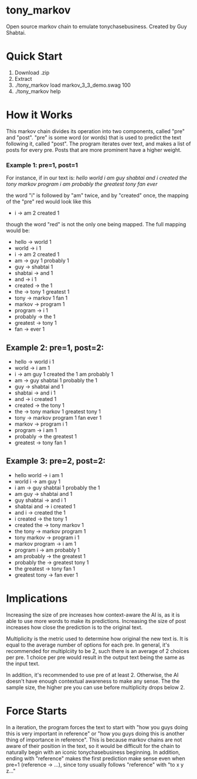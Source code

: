 # tony_markov
Open source markov chain to emulate tonychasebusiness. Created by Guy Shabtai.

# Quick Start
1. Download .zip
2. Extract
3. ./tony_markov load markov_3_3_demo.swag 100
4. ./tony_markov help

# How it Works
This markov chain divides its operation into two components, called "pre" and "post". "pre" is some word (or words) that is used to predict the text following it, called "post". The program iterates over text, and makes a list of posts for every pre. Posts that are more prominent have a higher weight.

### Example 1: pre=1, post=1
For instance, if in our text is: *hello world i am guy shabtai and i created the tony markov program i am probably the greatest tony fan ever*

the word "i" is followed by "am" twice, and by "created" once, the mapping of the "pre" red would look like this

- i -> am 2 created 1

though the word "red" is not the only one being mapped. The full mapping would be:

- hello -> world 1
- world -> i 1
- i -> am 2 created 1
- am -> guy 1 probably 1
- guy -> shabtai 1
- shabtai -> and 1
- and -> i 1
- created -> the 1
- the -> tony 1 greatest 1
- tony -> markov 1 fan 1
- markov -> program 1
- program -> i 1
- probably -> the 1
- greatest -> tony 1
- fan -> ever 1

## Example 2: pre=1, post=2:

- hello -> world i 1
- world -> i am 1
- i -> am guy 1 created the 1 am probably 1
- am -> guy shabtai 1 probably the 1
- guy -> shabtai and 1
- shabtai -> and i 1
- and -> i created 1
- created -> the tony 1
- the -> tony markov 1 greatest tony 1
- tony -> markov program 1 fan ever 1
- markov -> program i 1
- program -> i am 1
- probably -> the greatest 1
- greatest -> tony fan 1

## Example 3: pre=2, post=2:

- hello world -> i am 1
- world i -> am guy 1
- i am -> guy shabtai 1 probably the 1
- am guy -> shabtai and 1
- guy shabtai -> and i 1
- shabtai and -> i created 1
- and i -> created the 1
- i created -> the tony 1
- created the -> tony markov 1
- the tony -> markov program 1
- tony markov -> program i 1
- markov program -> i am 1
- program i -> am probably 1
- am probably -> the greatest 1
- probably the -> greatest tony 1
- the greatest -> tony fan 1
- greatest tony -> fan ever 1

# Implications
Increasing the size of pre increases how context-aware the AI is, as it is able to use more words to make its predictions. Increasing the size of post increases how close the prediction is to the original text.

Multiplicity is the metric used to determine how original the new text is. It is equal to the average number of options for each pre. In general, it's recommended for multiplciity to be 2, such there is an average of 2 choices per pre. 1 choice per pre would result in the output text being the same as the input text.

In addition, it's recommended to use pre of at least 2. Otherwise, the AI doesn't have enough contextual awareness to make any sense. The the sample size, the higher pre you can use before multiplicity drops below 2.

# Force Starts

In a iteration, the program forces the text to start with "how you guys doing this is very important in reference" or "how you guys doing this is another thing of importance in reference". This is because markov chains are not aware of their position in the text, so it would be difficult for the chain to naturally begin with an iconic tonychasebusiness beginning. In addition, ending with "reference" makes the first prediction make sense even when pre=1 (reference -> ...), since tony usually follows "reference" with "to x y z..."
